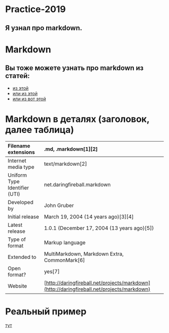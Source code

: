 # Practice-2019
Я узнал про markdown.
---

# Markdown
Вы тоже можете узнать про markdown из статей:
---
* [из этой](https://ru.wikipedia.org/wiki/Markdown)
* [или из этой](https://en.wikipedia.org/wiki/Markdown)
* [или из вот этой](https://guides.github.com/features/mastering-markdown/)

# Markdown в деталях (заголовок, далее таблица)

|Filename extensions | .md, .markdown[1][2]|
|:------------------------------|:-----------------------------|
|Internet media type | text/markdown[2]|
|Uniform Type Identifier (UTI) | net.daringfireball.markdown|
|Developed by | John Gruber|
|Initial release | March 19, 2004 (14 years ago)[3][4]|
|Latest release | 1.0.1 (December 17, 2004 (13 years ago)[5])|
|Type of format | Markup language|
|Extended to | MultiMarkdown, Markdown Extra, CommonMark[6]|
|Open format? | yes[7]|
|Website |[http://daringfireball.net/projects/markdown](http://daringfireball.net/projects/markdown)|



# Реальный пример 

[тут](https://github.com/Microsoft/TypeScript/blob/master/R..)
